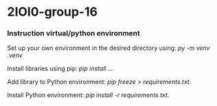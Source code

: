 # 2IOI0-group-16

### Instruction virtual/python environment
Set up your own environment in the desired directory using: *py -m venv .venv*

Install libraries using pip: *pip install ...*

Add library to Python environment: *pip freeze > requirements.txt*.

Install Python environment: *pip install -r requirements.txt*.
